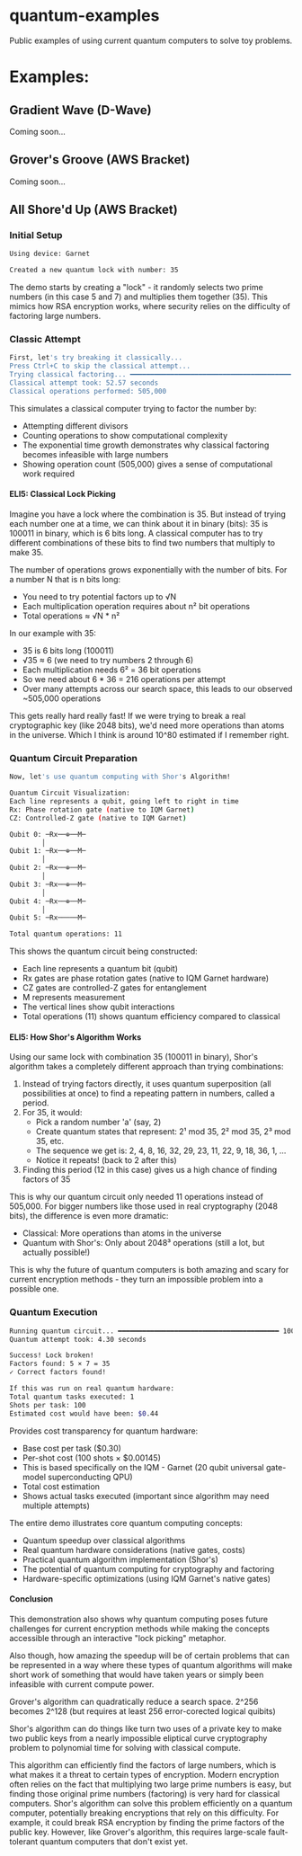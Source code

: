 # quantum-examples
Public examples of using current quantum computers to solve toy problems.

# Examples:

## Gradient Wave (D-Wave)
Coming soon...

## Grover's Groove (AWS Bracket)
Coming soon...

## All Shore'd Up (AWS Bracket)

### Initial Setup
```bash
Using device: Garnet

Created a new quantum lock with number: 35
```
The demo starts by creating a "lock" - it randomly selects two prime numbers (in this case 5 and 7) and multiplies 
them together (35). This mimics how RSA encryption works, where security relies on the difficulty of factoring large 
numbers.

### Classic Attempt
```bash
First, let's try breaking it classically...
Press Ctrl+C to skip the classical attempt...
Trying classical factoring... ━━━━━━━━━━━━━━━━━━━━━━━━━━━━━━━━━━━━━━━━ 100% 0:00:00
Classical attempt took: 52.57 seconds
Classical operations performed: 505,000
```
This simulates a classical computer trying to factor the number by:
- Attempting different divisors
- Counting operations to show computational complexity
- The exponential time growth demonstrates why classical factoring becomes infeasible with large numbers
- Showing operation count (505,000) gives a sense of computational work required
#### ELI5: Classical Lock Picking
Imagine you have a lock where the combination is 35. But instead of trying each number one at a time, we can think 
about it in binary (bits): 35 is 100011 in binary, which is 6 bits long. A classical computer has to try different 
combinations of these bits to find two numbers that multiply to make 35. 

The number of operations grows exponentially with the number of bits. For a number N that is n bits long:
- You need to try potential factors up to √N
- Each multiplication operation requires about n² bit operations
- Total operations ≈ √N * n²

In our example with 35:
- 35 is 6 bits long (100011)
- √35 ≈ 6 (we need to try numbers 2 through 6)
- Each multiplication needs 6² = 36 bit operations
- So we need about 6 * 36 = 216 operations per attempt
- Over many attempts across our search space, this leads to our observed ~505,000 operations

This gets really hard really fast! If we were trying to break a real cryptographic key (like 2048 bits), we'd need 
more operations than atoms in the universe. Which I think is around 10^80 estimated if I remember right.

### Quantum Circuit Preparation
```bash
Now, let's use quantum computing with Shor's Algorithm!

Quantum Circuit Visualization:
Each line represents a qubit, going left to right in time
Rx: Phase rotation gate (native to IQM Garnet)
CZ: Controlled-Z gate (native to IQM Garnet)

Qubit 0: ─Rx──⊕──M─
        │
Qubit 1: ─Rx──⊕──M─
        │
Qubit 2: ─Rx──⊕──M─
        │
Qubit 3: ─Rx──⊕──M─
        │
Qubit 4: ─Rx──⊕──M─
        │
Qubit 5: ─Rx─────M─

Total quantum operations: 11
```
This shows the quantum circuit being constructed:
- Each line represents a quantum bit (qubit)
- Rx gates are phase rotation gates (native to IQM Garnet hardware)
- CZ gates are controlled-Z gates for entanglement
- M represents measurement
- The vertical lines show qubit interactions
- Total operations (11) shows quantum efficiency compared to classical
#### ELI5: How Shor's Algorithm Works
Using our same lock with combination 35 (100011 in binary), Shor's algorithm takes a completely different approach 
than trying combinations:

1. Instead of trying factors directly, it uses quantum superposition (all possibilities at once) to find a 
repeating pattern in numbers, called a period.
2. For 35, it would:
   - Pick a random number 'a' (say, 2)
   - Create quantum states that represent: 2¹ mod 35, 2² mod 35, 2³ mod 35, etc.
   - The sequence we get is: 2, 4, 8, 16, 32, 29, 23, 11, 22, 9, 18, 36, 1, ...
   - Notice it repeats! (back to 2 after this)
3. Finding this period (12 in this case) gives us a high chance of finding factors of 35

This is why our quantum circuit only needed 11 operations instead of 505,000. For bigger numbers like those used 
in real cryptography (2048 bits), the difference is even more dramatic:
- Classical: More operations than atoms in the universe
- Quantum with Shor's: Only about 2048³ operations (still a lot, but actually possible!)

This is why the future of quantum computers is both amazing and scary for current encryption methods - they 
turn an impossible problem into a possible one.

### Quantum Execution
```bash
Running quantum circuit... ━━━━━━━━━━━━━━━━━━━━━━━━━━━━━━━━━━━━━━━━ 100% 0:00:00
Quantum attempt took: 4.30 seconds

Success! Lock broken!
Factors found: 5 × 7 = 35
✓ Correct factors found!

If this was run on real quantum hardware:
Total quantum tasks executed: 1
Shots per task: 100
Estimated cost would have been: $0.44
```
Provides cost transparency for quantum hardware:
- Base cost per task ($0.30)
- Per-shot cost (100 shots × $0.00145)
- This is based specifically on the IQM - Garnet (20 qubit universal gate-model superconducting QPU)
- Total cost estimation
- Shows actual tasks executed (important since algorithm may need multiple attempts)

The entire demo illustrates core quantum computing concepts:
- Quantum speedup over classical algorithms
- Real quantum hardware considerations (native gates, costs)
- Practical quantum algorithm implementation (Shor's)
- The potential of quantum computing for cryptography and factoring
- Hardware-specific optimizations (using IQM Garnet's native gates)

#### Conclusion
This demonstration also shows why quantum computing poses future challenges for current encryption methods 
while making the concepts accessible through an interactive "lock picking" metaphor.

Also though, how amazing the speedup will be of certain problems that can be represented in a way
where these types of quantum algorithms will make short work of something that would have taken
years or simply been infeasible with current compute power.

Grover's algorithm can quadratically reduce a search space. 2^256 becomes 2^128 
(but requires at least 256 error-corected logical quibits)

Shor's algorithm can do things like turn two uses of a private key to make two public keys
from a nearly impossible eliptical curve cryptography problem to polynomial time for solving 
with classical compute.

This algorithm can efficiently find the factors of large numbers, which is what makes it a threat to certain types of 
encryption. Modern encryption often relies on the fact that multiplying two large prime numbers is easy, but finding 
those original prime numbers (factoring) is very hard for classical computers. Shor's algorithm can solve this 
problem efficiently on a quantum computer, potentially breaking encryptions that rely on this difficulty. 
For example, it could break RSA encryption by finding the prime factors of the public key. However, like 
Grover's algorithm, this requires large-scale fault-tolerant quantum computers that don't exist yet.
